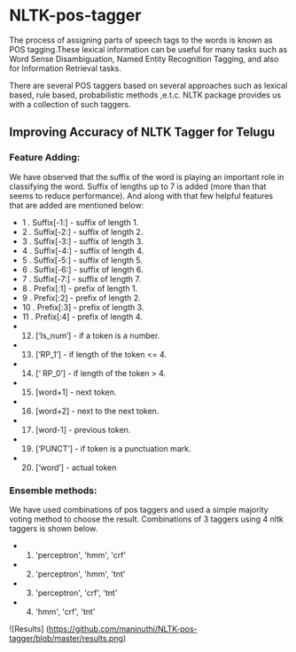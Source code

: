 # NLTK-pos-tagger

The process of assigning parts of speech tags to the words is known as POS
tagging.These lexical
information can be useful for many tasks such as Word Sense Disambiguation,
Named Entity Recognition Tagging, and also for Information Retrieval tasks.

There are several POS taggers based on several approaches
such as lexical based, rule based, probabilistic methods ,e.t.c. NLTK package
provides us with a collection of such taggers.

## Improving Accuracy of NLTK Tagger for Telugu
### Feature Adding:
We have observed that the suffix of the word is playing an
important role in classifying the word. Suffix of lengths up to 7 is added (more than
that seems to reduce performance). And along with that few helpful features that are
added are mentioned below:
* 1 . Suffix[-1:] - suffix of length 1.
* 2 . Suffix[-2:] - suffix of length 2.
* 3 . Suffix[-3:] - suffix of length 3.
* 4 . Suffix[-4:] - suffix of length 4.
* 5 . Suffix[-5:] - suffix of length 5.
* 6 . Suffix[-6:] - suffix of length 6.
* 7 . Suffix[-7:] - suffix of length 7.
* 8 . Prefix[:1] - prefix of length 1.
* 9 . Prefix[:2] - prefix of length 2.
* 10 . Prefix[:3] - prefix of length 3.
* 11 . Prefix[:4] - prefix of length 4.
* 12. [‘Is_num’] - if a token is a number.
* 13. [‘RP_1’] - if length of the token <= 4.
* 14. [‘ RP_0’] - if length of the token > 4.
* 15. [word+1] - next token.
* 16. [word+2] - next to the next token.
* 17. [word-1] - previous token.
* 19. [‘PUNCT’] - if token is a punctuation mark.
* 20. [‘word’] - actual token

### Ensemble methods:
We have used combinations of pos taggers and used a simple
majority voting method to choose the result. Combinations of 3 taggers using 4 nltk
taggers is shown below.
* 1. 'perceptron', 'hmm', 'crf'
* 2. 'perceptron', 'hmm', 'tnt'
* 3. 'perceptron', 'crf', 'tnt'
* 4. 'hmm', 'crf', 'tnt'

![Results]
(https://github.com/maninuthi/NLTK-pos-tagger/blob/master/results.png)
